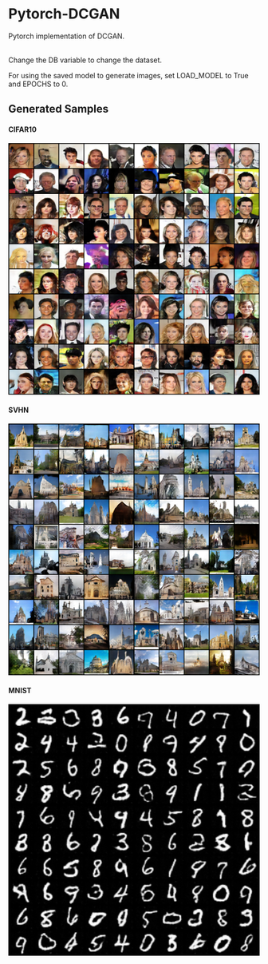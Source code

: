 # Pytorch-DCGAN
Pytorch implementation of DCGAN.

<br>
Change the DB variable to change the dataset.

For using the saved model to generate images, set LOAD_MODEL to True and EPOCHS to 0.


## Generated Samples
#### CIFAR10
<img src="/Results/CelebA.png" width="700"></img>
#### SVHN
<img src="/Results/LSUN_Church.png" width="700"></img>
#### MNIST
<img src="/Results/MNIST.png" width="700"></img>
